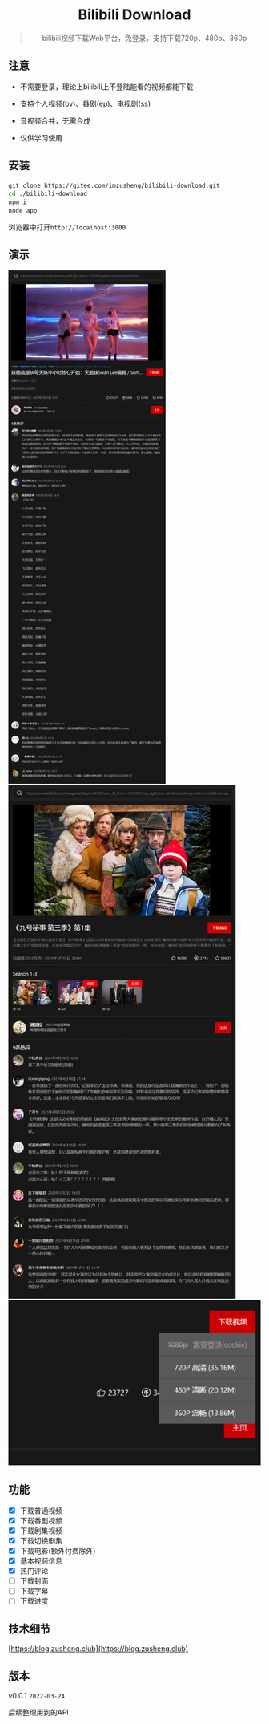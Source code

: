 <div align="center">
  <h1>Bilibili Download</h1>
  <blockquote>bilibili视频下载Web平台，免登录，支持下载720p、480p、360p</blockquote>
</div>

## 注意

* 不需要登录，理论上bilibili上不登陆能看的视频都能下载

* 支持个人视频(bv)、番剧(ep)、电视剧(ss)

* 音视频合并，无需合成

* 仅供学习使用

## 安装
```bash
git clone https://gitee.com/imzusheng/bilibili-download.git
cd ./bilibili-download
npm i
node app
```
浏览器中打开`http://localhost:3000`

## 演示

![1](./screenshots/02.png)
![2](./screenshots/03.png)
![3](./screenshots/01.png)


## 功能

* [x] 下载普通视频
* [x] 下载番剧视频
* [x] 下载剧集视频
* [x] 下载切换剧集
* [x] 下载电影(额外付费除外)
* [x] 基本视频信息
* [x] 热门评论
* [ ] 下载封面
* [ ] 下载字幕
* [ ] 下载进度

## 技术细节
[https://blog.zusheng.club](https://blog.zusheng.club)

## 版本

v0.0.1 `2022-03-24`

后续整理用到的API

